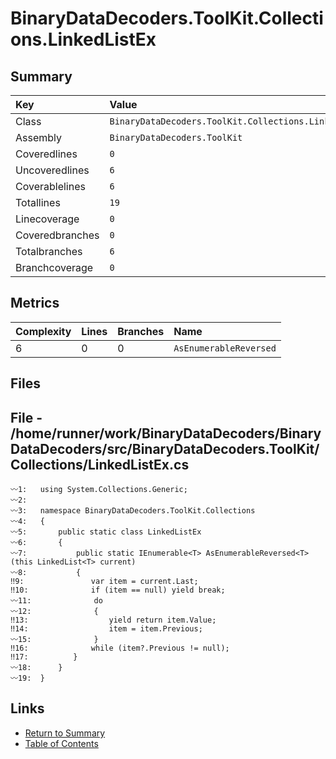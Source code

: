 ﻿# BinaryDataDecoders.ToolKit.Collections.LinkedListEx

## Summary

| Key             | Value                                                 |
| :-------------- | :---------------------------------------------------- |
| Class           | `BinaryDataDecoders.ToolKit.Collections.LinkedListEx` |
| Assembly        | `BinaryDataDecoders.ToolKit`                          |
| Coveredlines    | `0`                                                   |
| Uncoveredlines  | `6`                                                   |
| Coverablelines  | `6`                                                   |
| Totallines      | `19`                                                  |
| Linecoverage    | `0`                                                   |
| Coveredbranches | `0`                                                   |
| Totalbranches   | `6`                                                   |
| Branchcoverage  | `0`                                                   |

## Metrics

| Complexity | Lines | Branches | Name                   |
| :--------- | :---- | :------- | :--------------------- |
| 6          | 0     | 0        | `AsEnumerableReversed` |

## Files

## File - /home/runner/work/BinaryDataDecoders/BinaryDataDecoders/src/BinaryDataDecoders.ToolKit/Collections/LinkedListEx.cs

```CSharp
〰1:   using System.Collections.Generic;
〰2:   
〰3:   namespace BinaryDataDecoders.ToolKit.Collections
〰4:   {
〰5:       public static class LinkedListEx
〰6:       {
〰7:           public static IEnumerable<T> AsEnumerableReversed<T>(this LinkedList<T> current)
〰8:           {
‼9:               var item = current.Last;
‼10:              if (item == null) yield break;
〰11:              do
〰12:              {
‼13:                  yield return item.Value;
‼14:                  item = item.Previous;
〰15:              }
‼16:              while (item?.Previous != null);
‼17:          }
〰18:      }
〰19:  }
```

## Links

* [Return to Summary](Summary.md)
* [Table of Contents](../TOC.md)

